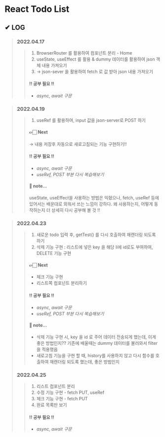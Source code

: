 React Todo List 
==========

## ✔ LOG
> ### 2022.04.17
>> 1. BrowserRouter 를 활용하여 컴포넌트 분리 - Home
>> 2. useState, useEffect 를 활용 & dummy 데이터를 활용하여 json 객체 내용 가져오기
>> 3. → json-sever 을 활용하여 fetch 로 값 받아 json 내용 가져오기
>> 
>> #### ‼️ 공부 필요 ‼️
>> - *async, await 구문*

> ### 2022.04.19
>> 1. useRef 를 활용하여, input 값을 json-server로 POST 하기
>> 
>> #### 👉🏻 Next
>> → 내용 저장후 자동으로 새로고침되는 기능 구현하기!! 
>> 
>> #### ‼️ 공부 필요 ‼️
>> - *async, await 구문*
>> - *useRef, POST 부분 다시 복습해보기*
>> 
>> #### 🍊 note...
>> useState, useEffect을 사용하는 방법은 익혔으나, 
>> fetch, useRef 등에 있어서는 배운대로 외워서 쓰는 느낌이 강하다. 
>> 왜 사용하는지, 어떻게 동작하는지 더 상세히 다시 공부해 볼 것 !!

> ### 2022.04.23
>> 1. 새로운 todo 입력 후, getTest() 를 다시 호출하여 재렌더링 되도록 하기
>> 2. 삭제 기능 구현 : 리스트에 넣은 key 을 해당 li에 id로도 부여하여, DELETE 기능 구현
>> 
>> #### 👉🏻 Next
>> - 체크 기능 구현
>> - 리스트쪽 컴포넌트 분리하기
>> 
>> #### ‼️ 공부 필요 ‼️
>> - *async, await 구문*
>> - *useRef, POST 부분 다시 복습해보기*
>> 
>> #### 🍊 note...
>> - 삭제 기능 구현 시, key 을 id 로 주어 데이터 전송되게 했는데, 이게 좋은 방법인지?? 기존에 배울때는 dummy 데이터를 불러와서 filter을 적용했음
>> - 새로고침 기능을 구현 할 때, history를 사용하지 않고 다시 함수를 호출하여 재렌더링 되도록 했는데, 좋은 방법인지
>> 
> ### 2022.04.25
>> 1. 리스트 컴포넌트 분리 
>> 2. 수정 기능 구현 - fetch PUT, useRef
>> 3. 체크 기능 구현 - fetch PUT
>> 4. 완료 목록만 보기
>> 
>> #### ‼️ 공부 필요 ‼️
>> - *async, await 구문*
